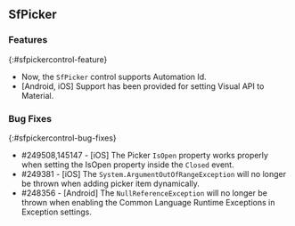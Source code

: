 ## SfPicker

### Features
{:#sfpickercontrol-feature} 

* Now, the `SfPicker` control supports Automation Id.
* [Android, iOS] Support has been provided for setting Visual API to Material.

### Bug Fixes
{:#sfpickercontrol-bug-fixes}

* \#249508,145147 - [iOS] The Picker `IsOpen` property works properly when setting the IsOpen property inside the `Closed` event.
* \#249381 - [iOS] The `System.ArgumentOutOfRangeException` will no longer be thrown when adding picker item dynamically.
* \#248356 - [Android] The `NullReferenceException` will no longer be thrown when enabling the Common Language Runtime Exceptions in Exception settings.